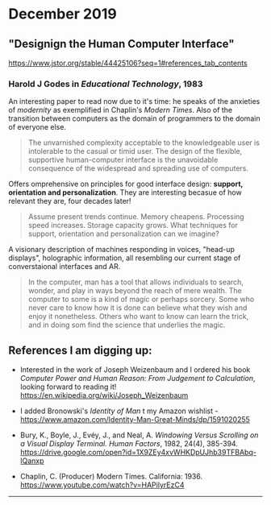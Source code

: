 # December 2019

## "Designign the Human Computer Interface"

https://www.jstor.org/stable/44425106?seq=1#references_tab_contents

### Harold J Godes in _Educational Technology_, 1983

An interesting paper to read now due to it's time: he speaks of the anxieties of _modernity_ as exemplified in Chaplin's _Modern Times_. Also of the transition between computers as the domain of programmers to the domain of everyone else.

> The unvarnished complexity acceptable to the knowledgeable user is intolerable to the casual or timid user. The design of the flexible, supportive human-computer interface is the unavoidable consequence of the widespread and spreading use of computers.

Offers omprehensive on principles for good interface design: **support, orientation and personalization**. They are interesting becasue of how relevant they are, four decades later!

> Assume present trends continue. Memory cheapens. Processing speed increases. Storage capacity grows. What techniques for support, orientation and personalization can we imagine?

A visionary description of machines responding in voices, "head-up displays", holographic information, all resembling our current stage of converstaional interfaces and AR.

> In the computer, man has a tool that allows individuals to search, wonder, and play in ways beyond the reach of mere wealth. The computer to some is a kind of magic or perhaps sorcery. Some who never care to know how it is done can believe what they wish and enjoy it nonetheless. Others who want to know can learn the trick, and in doing som find the science that underlies the magic.

## References I am digging up:

- Interested in the work of Joseph Weizenbaum and I ordered his book _Computer Power and Human Reason: From Judgement to Calculation_, looking forward to reading it!
  https://en.wikipedia.org/wiki/Joseph_Weizenbaum

- I added Bronowski's _Identity of Man_ t my Amazon wishlist - https://www.amazon.com/Identity-Man-Great-Minds/dp/1591020255

- Bury, K., Boyle, J., Evéy, J., and Neal,
  A. _Windowing Versus Scrolling on a Visual Display Terminal. Human Factors_, 1982, 24(4), 385-394. https://drive.google.com/open?id=1X9ZEy4xvWHKDpUJhb39TFBAbq-lQanxp

* Chaplin, C. (Producer) Modern Times. California: 1936. https://www.youtube.com/watch?v=HAPilyrEzC4

---
